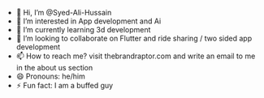 - 👋 Hi, I’m @Syed-Ali-Hussain
- 👀 I’m interested in App development and Ai
- 🌱 I’m currently learning 3d development
- 💞️ I’m looking to collaborate on Flutter and ride sharing / two sided app development
- 📫 How to reach me? visit thebrandraptor.com and write an email to me in the about us section
- 😄 Pronouns: he/him
- ⚡ Fun fact: I am a buffed guy

<!---
Syed-Ali-Hussain/Syed-Ali-Hussain is a ✨ special ✨ repository because its `README.md` (this file) appears on your GitHub profile.
You can click the Preview link to take a look at your changes.
--->
